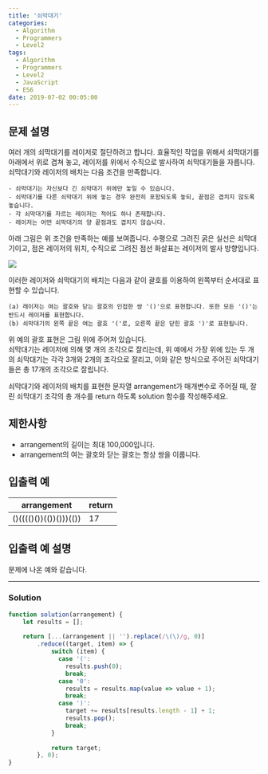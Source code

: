 ```yaml
---
title: '쇠막대기'
categories:
  - Algorithm
  - Programmers
  - Level2
tags:
  - Algorithm
  - Programmers
  - Level2
  - JavaScript
  - ES6
date: 2019-07-02 00:05:00
---
```


## 문제 설명
여러 개의 쇠막대기를 레이저로 절단하려고 합니다. 효율적인 작업을 위해서 쇠막대기를 아래에서 위로 겹쳐 놓고, 레이저를 위에서 수직으로 발사하여 쇠막대기들을 자릅니다. 쇠막대기와 레이저의 배치는 다음 조건을 만족합니다.

```
- 쇠막대기는 자신보다 긴 쇠막대기 위에만 놓일 수 있습니다.
- 쇠막대기를 다른 쇠막대기 위에 놓는 경우 완전히 포함되도록 놓되, 끝점은 겹치지 않도록 놓습니다.
- 각 쇠막대기를 자르는 레이저는 적어도 하나 존재합니다.
- 레이저는 어떤 쇠막대기의 양 끝점과도 겹치지 않습니다.
```

<!-- more -->

아래 그림은 위 조건을 만족하는 예를 보여줍니다. 수평으로 그려진 굵은 실선은 쇠막대기이고, 점은 레이저의 위치, 수직으로 그려진 점선 화살표는 레이저의 발사 방향입니다.

![](https://grepp-programmers.s3.amazonaws.com/files/ybm/dbd166625b/d3ae656b-bb7b-421c-9f74-fa9ea800b860.png)

이러한 레이저와 쇠막대기의 배치는 다음과 같이 괄호를 이용하여 왼쪽부터 순서대로 표현할 수 있습니다.

```
(a) 레이저는 여는 괄호와 닫는 괄호의 인접한 쌍 '()'으로 표현합니다. 또한 모든 '()'는 반드시 레이저를 표현합니다.
(b) 쇠막대기의 왼쪽 끝은 여는 괄호 '('로, 오른쪽 끝은 닫힌 괄호 ')'로 표현됩니다.
```

위 예의 괄호 표현은 그림 위에 주어져 있습니다.<br/>
쇠막대기는 레이저에 의해 몇 개의 조각으로 잘리는데, 위 예에서 가장 위에 있는 두 개의 쇠막대기는 각각 3개와 2개의 조각으로 잘리고, 이와 같은 방식으로 주어진 쇠막대기들은 총 17개의 조각으로 잘립니다.

쇠막대기와 레이저의 배치를 표현한 문자열 arrangement가 매개변수로 주어질 때, 잘린 쇠막대기 조각의 총 개수를 return 하도록 solution 함수를 작성해주세요.

## 제한사항
- arrangement의 길이는 최대 100,000입니다.
- arrangement의 여는 괄호와 닫는 괄호는 항상 쌍을 이룹니다.

## 입출력 예

| arrangement | return |
| --- | --- |
| ()(((()())(())()))(()) | 17 |

## 입출력 예 설명
문제에 나온 예와 같습니다.

---

### Solution

```javascript
function solution(arrangement) {
    let results = [];
    
    return [...(arrangement || '').replace(/\(\)/g, 0)]
        .reduce((target, item) => {
            switch (item) {
              case '(':
                results.push(0);
                break;
              case '0':
                results = results.map(value => value + 1);
                break;
              case ')':
                target += results[results.length - 1] + 1;
                results.pop();
                break;
            }
            
            return target;
        }, 0);
}
```